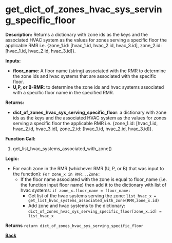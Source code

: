 # get_dict_of_zones_hvac_sys_serving_specific_floor

**Description:** Returns a dictionary with zone ids as the keys and the associated HVAC system as the values for zones serving a specific floor the applicable RMR i.e. {zone_1.id: [hvac_1.id, hvac_2.id, hvac_3.id], zone_2.id: [hvac_1.id, hvac_2.id, hvac_3.id]}.

**Inputs:**
- **floor_name**: A floor name (string) associated with the RMR to determine the zone ids and hvac systems that are associated with the specific floor.
- **U,P, or B-RMR**: to determine the zone ids and hvac systems associated with a specific floor name in the specified RMR.

**Returns:**
- **dict_of_zones_hvac_sys_serving_specific_floor**: a dictionary with zone ids as the keys and the associated HVAC system as the values for zones serving a specific floor the applicable RMR i.e. {zone_1.id: [hvac_1.id, hvac_2.id, hvac_3.id], zone_2.id: [hvac_1.id, hvac_2.id, hvac_3.id]}.  
 
**Function Call:** 

1. get_list_hvac_systems_associated_with_zone()  

**Logic:**  
- For each zone in the RMR (whichever RMR (U, P, or B) that was input to the function): `For zone_x in RMR...Zone:`
    - If the floor name associated with the zone is equal to floor_name (i.e. the function input floor name) then add it to the dictionary with list of hvac systems: `if zone_x.floor_name = floor_name:`
        - Get list of the hvac systems serving the zone: `list_hvac_x = get_list_hvac_systems_associated_with_zone(RMR,zone_x.id)`
        - Add zone and hvac systems to the dictionary: `dict_of_zones_hvac_sys_serving_specific_floor[zone_x.id] = list_hvac_x`

**Returns** `return dict_of_zones_hvac_sys_serving_specific_floor`  

**[Back](../_toc.md)**